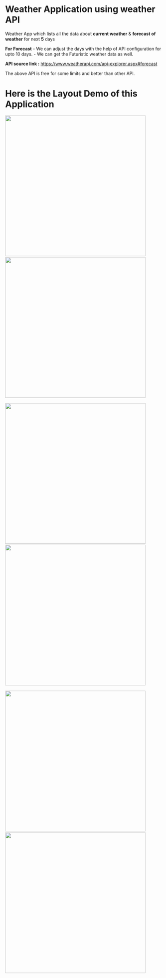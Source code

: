 # Weather Application using weather API

Weather App which lists all the data about **current weather** & **forecast of weather** for next **5** days 

**For Forecast** - We can adjust the days with the help of API configuration for upto 10 days.
                 - We can get the Futuristic weather data as well.

**API source link :**
https://www.weatherapi.com/api-explorer.aspx#forecast  

The above API is free for some limits and better than other API.

# Here is the Layout Demo of this Application

<img src="https://github.com/user-attachments/assets/dd8dd93d-6f12-489a-ae70-b10bbb2b740d" height="450" />
&nbsp;&nbsp;&nbsp;&nbsp;&nbsp;
<img src="https://github.com/user-attachments/assets/49d4fcf0-d908-4b2f-8c92-82c87061dbed" height="450">
<br><br>
<img src="https://github.com/user-attachments/assets/42279b99-e9f1-4f76-bee1-b50b0f4bd858" height="450">
&nbsp;&nbsp;&nbsp;&nbsp;&nbsp;
<img src="https://github.com/user-attachments/assets/bb5391eb-470b-4d7f-87ff-3266f6e92e5a" height="450">
<br><br>
<img src="https://github.com/user-attachments/assets/49d4fcf0-d908-4b2f-8c92-82c87061dbed" height="450">
&nbsp;&nbsp;&nbsp;&nbsp;&nbsp;
<img src="https://github.com/user-attachments/assets/0945a317-7a66-4ee9-8b61-1317e00589ff" height="450">
